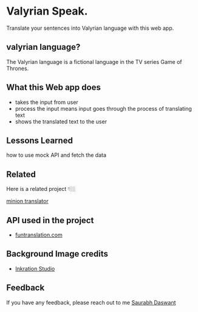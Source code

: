 # Valyrian Speak. 
Translate your sentences into Valyrian language with this web app.

## valyrian language?
The Valyrian language is a fictional language in  the TV series Game of Thrones.  

## What this Web app does 

- takes the input from user
- process the input means input goes through the process of translating text
- shows the translated text to the user  

## Lessons Learned

how to use mock API and fetch the data 

## Related

Here is a related project 👇🏼

[minion translator](https://mininon.netlify.app/)

## API used in the project

 - [funtranslation.com](https://funtranslations.com/)

## Background Image credits

- [Inkration Studio](https://dribbble.com/inkration)

## Feedback

If you have any feedback, please reach out to me [Saurabh Daswant](https://twitter.com/DaswantSaurabh
)